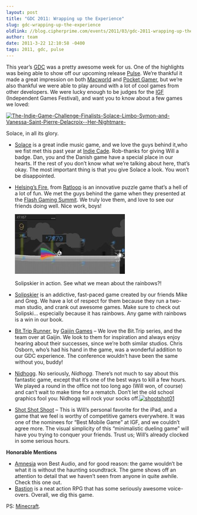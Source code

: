 ```yaml
---
layout: post
title: "GDC 2011: Wrapping up the Experience"
slug: gdc-wrapping-up-the-experience
oldlink: //blog.cipherprime.com/events/2011/03/gdc-2011-wrapping-up-the-experience
author: team
date: 2011-3-22 12:10:58 -0400
tags: 2011, gdc, pulse
---
```


This year’s [GDC](http://www.gdconf.com/) was a pretty awesome week for us. One of the highlights was being able to show off our upcoming release [Pulse](http://www.cipherprime.com/2011/01/its-time-for-a-new-game-enter-pulse/). We’re thankful it made a great impression on both [Macworld](http://bit.ly/hPnoaI) and [Pocket Gamer](http://bit.ly/eLdvr6), but we’re also thankful we were able to play around with a lot of cool games from other developers. We were lucky enough to be judges for the [IGF](http://www.igf.com/) (Independent Games Festival), and want you to know about a few games we loved:

[![](/img/blog/The-Indie-Game-Challenge-Finalists-Solace-Limbo-Symon-and-Vanessa-Saint-Pierre-Delacroix-Her-Nightmare-.jpg "The-Indie-Game-Challenge-Finalists-Solace-Limbo-Symon-and-Vanessa-Saint-Pierre-Delacroix--Her-Nightmare-")](/img/blog/The-Indie-Game-Challenge-Finalists-Solace-Limbo-Symon-and-Vanessa-Saint-Pierre-Delacroix-Her-Nightmare-.jpg)

Solace, in all its glory.

*   [Solace](http://solacegame.com/) is a great indie music game, and we love the guys behind it,who we fist met this past year at [Indie Cade](http://www.indiecade.com/). Rob-thanks for giving Will a badge. Dan, you and the Danish game have a special place in our hearts. If the rest of you don’t know what we’re talking about here, that’s okay. The most important thing is that you give Solace a look. You won’t be disappointed.
*   [Helsing’s Fire](http://www.ratloop.com/?games/helsings_fire), from [Ratloop](http://ratloop.com/) is an innovative puzzle game that’s a hell of a lot of fun. We met the guys behind the game when they presented at the [Flash Gaming Summit](http://www.flashgamingsummit.com/). We truly love them, and love to see our friends doing well. Nice work, boys!
    
    [![](/img/blog/solipskierscreenshot-1281603640.jpg "solipskierscreenshot-1281603640")](/img/blog/solipskierscreenshot-1281603640.jpg)
    
    Solipskier in action. See what we mean about the rainbows?!
    
*   [Solipskier](http://mikengreg.com/solipskier/) is an addictive, fast-paced game created by our friends Mike and Greg. We have a lot of respect for them because they run a two-man studio, and crank out awesome games. Make sure to check out Solipski… especially because it has rainbows. Any game with rainbows is a win in our book.
*   [Bit.Trip Runner](http://www.bittripgame.com/bittrip-runner.html), by [Gaijin Games](http://www.gaijingames.com/) – We love the Bit.Trip series, and the team over at Gaijin. We look to them for inspiration and always enjoy hearing about their successes, since we’re both similar studios. Chris Osborn, who’s had his hand in the game, was a wonderful addition to our GDC experience. The conference wouldn’t have been the same without you, buddy!
*   [Nidhogg](http://messhof.com/nidhogg/). No seriously, _Nidhogg_. There’s not much to say about this fantastic game, except that it’s one of the best ways to kill a few hours. We played a round in the office not too long ago (Will won, of course) and can’t wait to make time for a rematch. Don’t let the old school graphics fool you: Nidhogg will rock your socks off.[![](/img/blog/shootshot01.jpg "shootshot01")](/img/blog/shootshot01.jpg)
*   [Shot Shot Shoot](http://eriksvedang.com/shoot/) – This is Will’s personal favorite for the iPad, and a game that we feel is worthy of competitive gamers everywhere. It was one of the nominees for “Best Mobile Game” at IGF, and we couldn’t agree more. The visual simplicity of this “minimalistic dueling game” will have you trying to conquer your friends. Trust us; Will’s already clocked in some serious hours.

**Honorable Mentions**

*   [Amnesia](http://www.amnesiagame.com/#main) won Best Audio, and for good reason: the game wouldn’t be what it is without the haunting soundtrack. The game shows off an attention to detail that we haven’t seen from anyone in quite awhile. Check this one out.
*   [Bastion](http://supergiantgames.com/?page_id=242) is a neat action RPG that has some seriously awesome voice-overs. Overall, we dig this game.

PS: [Minecraft](http://www.minecraft.net/).
